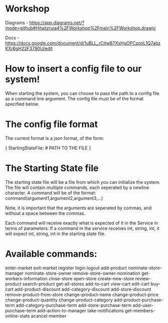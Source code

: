 # Workshop

Diagrams - https://app.diagrams.net/?mode=github#Hitaitzruia4%2FWorkshop%2Fmain%2FWorkshop.drawio

Docs - https://docs.google.com/document/d/1uBLL_rCitwB7XsHgOPCzonL1Q7abzKXr6gH22F3790U/edit

# How to insert a config file to our system!
When starting the system, you can choose to pass the path to a config file as a command line argument. The config file must be of the format specified below.

# The config file format
The current format is a json format, of the form:

{
  StartingStateFile: # PATH TO THE FILE
}

# The Starting State file
The starting state file will be a file from which you can initialize the system. The file will contain multiple commands, each seperated by a newline character. A command will be of the format:
command(argument1,argument2,argument3,...)

Note, it is important that the arguments are seperated by commas, and without a space between the commas.

Each command will receive exactly what is expected of it in the Service in terms of parameters: If a command in the service receives int, string, int, it will expect int, string, int in the starting state file.

# Available commands:
enter-market
exit-market
register
login
logout
add-product
nominate-store-manager
nominate-store-owner
remove-store-owner-nomination
get-workers-information
close-store
open-store
create-new-store
review-product
search-product
get-all-stores
add-to-cart
view-cart
edit-cart
buy-cart
add-product-discount
add-category-discount
add-store-discount
remove-product-from-store
change-product-name
change-product-price
change-product-quantity
change-product-category
add-product-purchase-term
add-category-purchase-term
add-store-purchase-term
add-user-purchase-term
add-action-to-manager
take-notifications
get-members-online-stats
acancel-member
